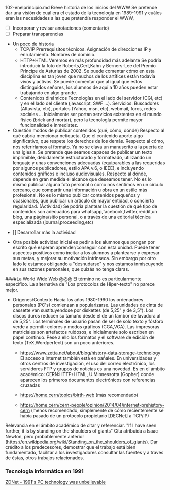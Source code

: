 102-enelprincipio.md
Breve historia de los inicios del WWW
Se pretende dar una visión de cuál era el estado de la tecnología en 1989-1991 y cuáles eran las necesidades a las que pretendía responder el WWW,

- [ ] Incorporar y revisar anotaciones (comentario)
- [ ] Preparar transparencias

* Un poco de historia
  * TCP/IP
  Prerrequisitos técnicos. Asignación de direcciones IP y enrutamiento. Nombres de dominio.
  * HTTP+HTML
  Veremos en más profundidad más adelante
Se podría introducir la foto de Roberts,Cert,Kahn y Berners-Lee del Premio Príncipe de Asturias de 2002. Se puede comentar cómo en esta disciplina es tan joven que muchos de los artífices están todavía vivos y activos. Se puede comentar que al igual que estos distinguidos señores, los alumnos de aquí a 10 años pueden estar trabajando en algo grande.
  * Contenidos dinámicos
Tecnologías en el lado del servidor (CGI, etc) y en el lado del cliente (javascript, SWF ...).
Servicios: Buscadores (Altavista, etc), portales (Yahoo, msn, etc), webmail, foros, redes sociales ...
  Inicialmente ser portan servicios existentes en el mundo físico (brick and mortar), pero la tecnología permite mayor funcionalidad e inmediatez.
* Cuestión modos de publicar contenidos (qué, cómo, dónde)
Respecto al qué cabría mencionar netiqueta. Que el contenido aporte algo significativo, que respete los derechos de los demás.
Respecto al cómo, nos referiríamos al formato. Ya no se clava un manuscrito a la puerta de una iglesia. Se pretende que seamos capaces de publicar un texto imprimible, debidamente estructurado y formateado, utilizando un lenguaje y unas convenciones adecuadas (equiparables a las requeridas por algunos publicadores, estilo APA v.6, o IEEE), e incluyendo contenidos gráficos e incluso audiovisuales.
Respecto al dónde, depende en gran medida el alcance que deseamos tener. No es lo mismo publicar alguna foto personal o cómo nos sentimos en un círculo cercano, que compartir una información u obra en un estilo más profesional. No es lo mismo publicar contenidos pequeños y ocasionales, que publicar un artículo de mayor entidad, o concierta regularidad.
(Actividad) Se podría plantear la cuestión de qué tipo de contenidos son adecuados para whatsapp,facebook,twitter,reddit,un blog, una página/sitio personal, o a través de una editorial técnica especializada (journal,proceeding,etc)
- [] Desarrollar más la actividad

* Otra posible actividad inicial es pedir a los alumnos que pongan por escrito qué esperan aprender/conseguir con esta unidad. Puede tener aspectos positivos como incitar a los alumnos a plantearse y expresar sus metas, y mejorar su  motivación intrínseca. Sin embargo por otro lado le estamos obligando a "desnudarse" y nos estamos inmiscuyendo en sus razones personales, que quizás no tenga claras.


####La World Wide Web
@@@ El término no es particularmente específico. La alternativa de "Los protocolos de Hiper-texto" no parece mejor.
* Orígenes/Contexto
Hacia los años 1980-1990 los ordenadores personales (PC's) comienzan a popularizarse. Las unidades de cinta de cassette van sustituyendose por diskettes (de 5,25" y de 3,5"). Los discos duros reducen su tamaño desde el de un tambor de lavadora al de 5,25". Los terminales de usuario pasan de ser de solo texto y fósforo verde a permitir colores y modos gráficos (CGA,VGA). Las impresoras matriciales son artefactos ruidosos, e inicialmente solo escriben en papel continuo. Pese a ello los formatos y el software de edición de texto (TeX,Wordperfect) son un poco anteriores.
  * https://www.zetta.net/about/blog/history-data-storage-technology
El acceso a internet también está en pañales. En universidades y otros centros de investigación, el uso del correo electrónico, los servidores FTP y grupos de noticias es una novedad.
Es en el ámbito académico: CERN:HTTP+HTML, U.Minnessotta (Gopher) donde aparecen los primeros documentos electrónicos con referencias cruzadas

  * https://home.cern/topics/birth-web (más recomendado)
  * https://home.cern/cern-people/opinion/2014/04/internet-prehistory-cern (menos recomendado, simplemente de cómo recientemente se había pasado de un protocolo propietario [DECNet] a TCP/IP)

Relevancia en el ámbito académico de citar y referenciar.
  "If I have seen further, it is by standing on the shoulders of giants"
  Cita atribuida a Isaac Newton, pero probablemente anterior (https://en.wikipedia.org/wiki/Standing_on_the_shoulders_of_giants).
  Dar crédito a los predecesores, demostrar que el trabajo está bien fundamentado, facilitar a los investigadores consultar las fuentes y a través de éstas, otros trabajos relacionados.

### Tecnología informática en 1991
[ZDNet - 1991's PC technology was unbelievable](http://www.zdnet.com/article/1991s-pc-technology-was-unbelievable/)
